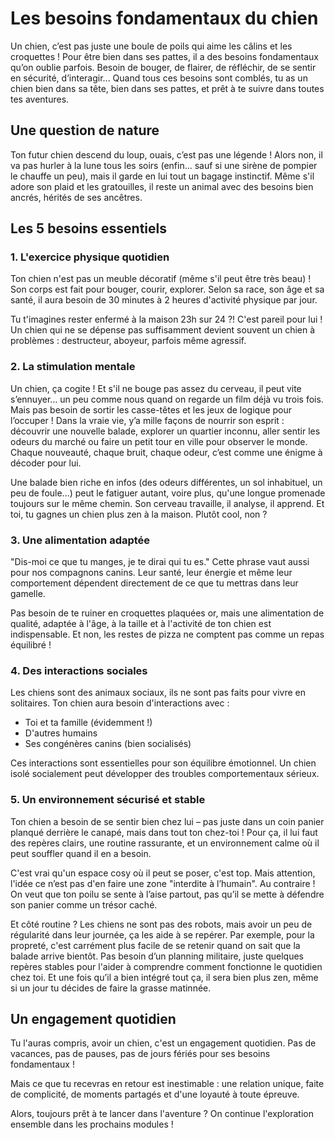 # Les besoins fondamentaux du chien

Un chien, c’est pas juste une boule de poils qui aime les câlins et les croquettes ! Pour être bien dans ses pattes, il a des besoins fondamentaux qu’on oublie parfois. Besoin de bouger, de flairer, de réfléchir, de se sentir en sécurité, d’interagir... Quand tous ces besoins sont comblés, tu as un chien bien dans sa tête, bien dans ses pattes, et prêt à te suivre dans toutes tes aventures.

## Une question de nature

Ton futur chien descend du loup, ouais, c’est pas une légende ! Alors non, il va pas hurler à la lune tous les soirs (enfin... sauf si une sirène de pompier le chauffe un peu), mais il garde en lui tout un bagage instinctif. Même s'il adore son plaid et les gratouilles, il reste un animal avec des besoins bien ancrés, hérités de ses ancêtres.

## Les 5 besoins essentiels

### 1. L'exercice physique quotidien
Ton chien n'est pas un meuble décoratif (même s'il peut être très beau) ! Son corps est fait pour bouger, courir, explorer. Selon sa race, son âge et sa santé, il aura besoin de 30 minutes à 2 heures d'activité physique par jour.

Tu t'imagines rester enfermé à la maison 23h sur 24 ?! C'est pareil pour lui ! Un chien qui ne se dépense pas suffisamment devient souvent un chien à problèmes : destructeur, aboyeur, parfois même agressif.

### 2. La stimulation mentale
Un chien, ça cogite ! Et s'il ne bouge pas assez du cerveau, il peut vite s’ennuyer… un peu comme nous quand on regarde un film déjà vu trois fois. Mais pas besoin de sortir les casse-têtes et les jeux de logique pour l’occuper ! Dans la vraie vie, y’a mille façons de nourrir son esprit : découvrir une nouvelle balade, explorer un quartier inconnu, aller sentir les odeurs du marché ou faire un petit tour en ville pour observer le monde. Chaque nouveauté, chaque bruit, chaque odeur, c’est comme une énigme à décoder pour lui.

Une balade bien riche en infos (des odeurs différentes, un sol inhabituel, un peu de foule...) peut le fatiguer autant, voire plus, qu'une longue promenade toujours sur le même chemin. Son cerveau travaille, il analyse, il apprend. Et toi, tu gagnes un chien plus zen à la maison. Plutôt cool, non ?

### 3. Une alimentation adaptée
"Dis-moi ce que tu manges, je te dirai qui tu es." Cette phrase vaut aussi pour nos compagnons canins. Leur santé, leur énergie et même leur comportement dépendent directement de ce que tu mettras dans leur gamelle.

Pas besoin de te ruiner en croquettes plaquées or, mais une alimentation de qualité, adaptée à l'âge, à la taille et à l'activité de ton chien est indispensable. Et non, les restes de pizza ne comptent pas comme un repas équilibré !

### 4. Des interactions sociales
Les chiens sont des animaux sociaux, ils ne sont pas faits pour vivre en solitaires. Ton chien aura besoin d'interactions avec :
- Toi et ta famille (évidemment !)
- D'autres humains 
- Ses congénères canins (bien socialisés)

Ces interactions sont essentielles pour son équilibre émotionnel. Un chien isolé socialement peut développer des troubles comportementaux sérieux.

### 5. Un environnement sécurisé et stable
Ton chien a besoin de se sentir bien chez lui – pas juste dans un coin panier planqué derrière le canapé, mais dans tout ton chez-toi ! Pour ça, il lui faut des repères clairs, une routine rassurante, et un environnement calme où il peut souffler quand il en a besoin.

C'est vrai qu'un espace cosy où il peut se poser, c'est top. Mais attention, l'idée ce n’est pas d'en faire une zone "interdite à l’humain". Au contraire ! On veut que ton poilu se sente à l’aise partout, pas qu’il se mette à défendre son panier comme un trésor caché.

Et côté routine ? Les chiens ne sont pas des robots, mais avoir un peu de régularité dans leur journée, ça les aide à se repérer. Par exemple, pour la propreté, c'est carrément plus facile de se retenir quand on sait que la balade arrive bientôt. Pas besoin d’un planning militaire, juste quelques repères stables pour l'aider à comprendre comment fonctionne le quotidien chez toi. Et une fois qu’il a bien intégré tout ça, il sera bien plus zen, même si un jour tu décides de faire la grasse matinnée.

## Un engagement quotidien

Tu l'auras compris, avoir un chien, c'est un engagement quotidien. Pas de vacances, pas de pauses, pas de jours fériés pour ses besoins fondamentaux !

Mais ce que tu recevras en retour est inestimable : une relation unique, faite de complicité, de moments partagés et d'une loyauté à toute épreuve. 

Alors, toujours prêt à te lancer dans l'aventure ? On continue l'exploration ensemble dans les prochains modules ! 
